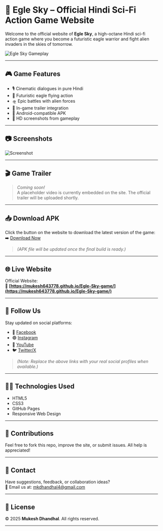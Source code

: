# 🦅 Egle Sky – Official Hindi Sci-Fi Action Game Website

Welcome to the official website of **Egle Sky**, a high-octane Hindi sci-fi action game where you become a futuristic eagle warrior and fight alien invaders in the skies of tomorrow.

![Egle Sky Gameplay](https://raw.githubusercontent.com/mukesh643778/Egle-Sky-game/main/screenshot1.jpg)

---

## 🎮 Game Features

- 🎙️ Cinematic dialogues in pure Hindi
- 🦅 Futuristic eagle flying action
- 🛸 Epic battles with alien forces
- 🎥 In-game trailer integration
- 📲 Android-compatible APK
- 📸 HD screenshots from gameplay

---

## 📷 Screenshots

![Screenshot](screenshot1.jpg)

---

## 🎬 Game Trailer

> *Coming soon!*  
> A placeholder video is currently embedded on the site. The official trailer will be uploaded shortly.

---

## 📥 Download APK

Click the button on the website to download the latest version of the game:  
➡️ [Download Now](https://mukesh643778.github.io/Egle-Sky-game/#download)

> *(APK file will be updated once the final build is ready.)*

---

## 🌐 Live Website

Official Website:  
🔗 **[https://mukesh643778.github.io/Egle-Sky-game/](https://mukesh643778.github.io/Egle-Sky-game/)**

---

## 📱 Follow Us

Stay updated on social platforms:

- 🔵 [Facebook](https://facebook.com/eglesky)
- 🟣 [Instagram](https://instagram.com/eglesky)
- 🔴 [YouTube](https://youtube.com/@eglesky)
- 🐦 [Twitter/X](https://twitter.com/eglesky)

> *(Note: Replace the above links with your real social profiles when available.)*

---

## 🧑‍💻 Technologies Used

- HTML5  
- CSS3  
- GitHub Pages  
- Responsive Web Design

---

## 🤝 Contributions

Feel free to fork this repo, improve the site, or submit issues. All help is appreciated!

---

## 📧 Contact

Have suggestions, feedback, or collaboration ideas?  
📩 Email us at: [mkdhandhal4@gmail.com](mailto:mkdhandhal4@gmail.com)

---

## 📌 License

© 2025 **Mukesh Dhandhal**. All rights reserved.

---
